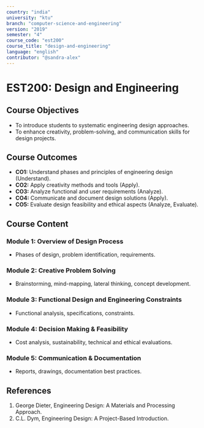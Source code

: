 ```yaml
---
country: "india"
university: "ktu"
branch: "computer-science-and-engineering"
version: "2019"
semester: "4"
course_code: "est200"
course_title: "design-and-engineering"
language: "english"
contributor: "@sandra-alex"
---
```


# EST200: Design and Engineering

## Course Objectives
* To introduce students to systematic engineering design approaches.
* To enhance creativity, problem-solving, and communication skills for design projects.

## Course Outcomes
* **CO1:** Understand phases and principles of engineering design (Understand).
* **CO2:** Apply creativity methods and tools (Apply).
* **CO3:** Analyze functional and user requirements (Analyze).
* **CO4:** Communicate and document design solutions (Apply).
* **CO5:** Evaluate design feasibility and ethical aspects (Analyze, Evaluate).

## Course Content

### Module 1: Overview of Design Process
* Phases of design, problem identification, requirements.

### Module 2: Creative Problem Solving
* Brainstorming, mind-mapping, lateral thinking, concept development.

### Module 3: Functional Design and Engineering Constraints
* Functional analysis, specifications, constraints.

### Module 4: Decision Making & Feasibility
* Cost analysis, sustainability, technical and ethical evaluations.

### Module 5: Communication & Documentation
* Reports, drawings, documentation best practices.

## References
1. George Dieter, Engineering Design: A Materials and Processing Approach.
2. C.L. Dym, Engineering Design: A Project-Based Introduction.